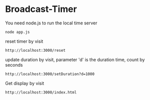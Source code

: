 # Broadcast-Timer
You need node.js to run the local time server
```
node app.js
```

reset timer by visit 
```
http://localhost:3000/reset
```

update duration by visit, parameter 'd' is the duration time, count by seconds
```
http://localhost:3000/setDuration?d=1000
```

Get display by visit
```
http://localhost:3000/index.html
```